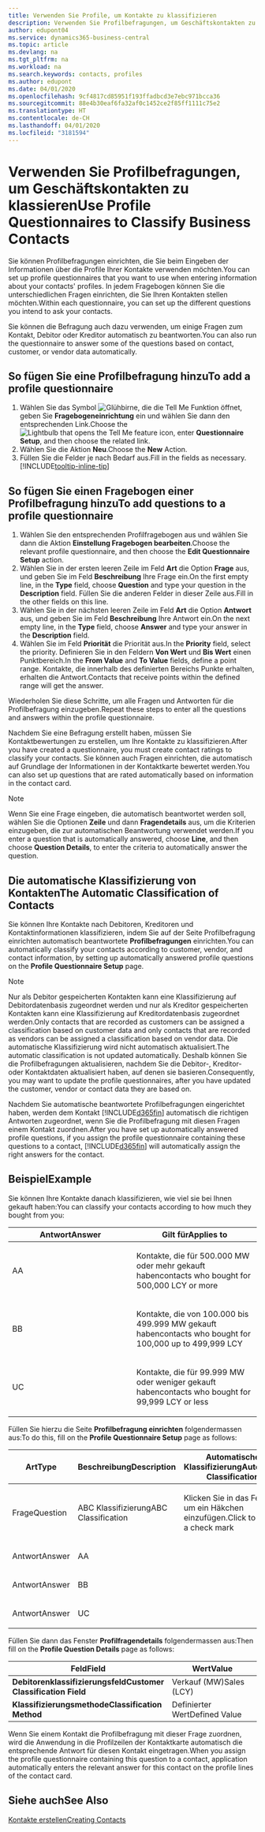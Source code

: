 ```yaml
---
title: Verwenden Sie Profile, um Kontakte zu klassifizieren
description: Verwenden Sie Profilbefragungen, um Geschäftskontakten zu klassieren
author: edupont04
ms.service: dynamics365-business-central
ms.topic: article
ms.devlang: na
ms.tgt_pltfrm: na
ms.workload: na
ms.search.keywords: contacts, profiles
ms.author: edupont
ms.date: 04/01/2020
ms.openlocfilehash: 9cf4817cd85951f193ffadbcd3e7ebc971bcca36
ms.sourcegitcommit: 88e4b30eaf6fa32af0c1452ce2f85ff1111c75e2
ms.translationtype: HT
ms.contentlocale: de-CH
ms.lasthandoff: 04/01/2020
ms.locfileid: "3181594"
---
```

# <a name="use-profile-questionnaires-to-classify-business-contacts"></a><span data-ttu-id="ccef4-103">Verwenden Sie Profilbefragungen, um Geschäftskontakten zu klassieren</span><span class="sxs-lookup"><span data-stu-id="ccef4-103">Use Profile Questionnaires to Classify Business Contacts</span></span>
<span data-ttu-id="ccef4-104">Sie können Profilbefragungen einrichten, die Sie beim Eingeben der Informationen über die Profile Ihrer Kontakte verwenden möchten.</span><span class="sxs-lookup"><span data-stu-id="ccef4-104">You can set up profile questionnaires that you want to use when entering information about your contacts' profiles.</span></span> <span data-ttu-id="ccef4-105">In jedem Fragebogen können Sie die unterschiedlichen Fragen einrichten, die Sie Ihren Kontakten stellen möchten.</span><span class="sxs-lookup"><span data-stu-id="ccef4-105">Within each questionnaire, you can set up the different questions you intend to ask your contacts.</span></span>  

<span data-ttu-id="ccef4-106">Sie können die Befragung auch dazu verwenden, um einige Fragen zum Kontakt, Debitor oder Kreditor automatisch zu beantworten.</span><span class="sxs-lookup"><span data-stu-id="ccef4-106">You can also run the questionnaire to answer some of the questions based on contact, customer, or vendor data automatically.</span></span>  

## <a name="to-add-a-profile-questionnaire"></a><span data-ttu-id="ccef4-107">So fügen Sie eine Profilbefragung hinzu</span><span class="sxs-lookup"><span data-stu-id="ccef4-107">To add a profile questionnaire</span></span>
1.  <span data-ttu-id="ccef4-108">Wählen Sie das Symbol ![Glühbirne, die die Tell Me Funktion öffnet](media/ui-search/search_small.png "Tell Me-Funktion"), geben Sie **Fragebogeneinrichtung** ein und wählen Sie dann den entsprechenden Link.</span><span class="sxs-lookup"><span data-stu-id="ccef4-108">Choose the ![Lightbulb that opens the Tell Me feature](media/ui-search/search_small.png "Tell me what you want to do") icon, enter **Questionnaire Setup**, and then choose the related link.</span></span>  
2.  <span data-ttu-id="ccef4-109">Wählen Sie die Aktion **Neu**.</span><span class="sxs-lookup"><span data-stu-id="ccef4-109">Choose the **New** Action.</span></span>  
3.  <span data-ttu-id="ccef4-110">Füllen Sie die Felder je nach Bedarf aus.</span><span class="sxs-lookup"><span data-stu-id="ccef4-110">Fill in the fields as necessary.</span></span> [!INCLUDE[tooltip-inline-tip](includes/tooltip-inline-tip_md.md)]  

## <a name="to-add-questions-to-a-profile-questionnaire"></a><span data-ttu-id="ccef4-111">So fügen Sie einen Fragebogen einer Profilbefragung hinzu</span><span class="sxs-lookup"><span data-stu-id="ccef4-111">To add questions to a profile questionnaire</span></span>
1.  <span data-ttu-id="ccef4-112">Wählen Sie den entsprechenden Profilfragebogen aus und wählen Sie dann die Aktion **Einstellung Fragebogen bearbeiten**.</span><span class="sxs-lookup"><span data-stu-id="ccef4-112">Choose the relevant profile questionnaire, and then choose the **Edit Questionnaire Setup** action.</span></span>  
2.  <span data-ttu-id="ccef4-113">Wählen Sie in der ersten leeren Zeile im Feld **Art** die Option **Frage** aus, und geben Sie im Feld **Beschreibung** Ihre Frage ein.</span><span class="sxs-lookup"><span data-stu-id="ccef4-113">On the first empty line, in the **Type** field, choose **Question** and type your question in the **Description** field.</span></span> <span data-ttu-id="ccef4-114">Füllen Sie die anderen Felder in dieser Zeile aus.</span><span class="sxs-lookup"><span data-stu-id="ccef4-114">Fill in the other fields on this line.</span></span>  
3.  <span data-ttu-id="ccef4-115">Wählen Sie in der nächsten leeren Zeile im Feld **Art** die Option **Antwort** aus, und geben Sie im Feld **Beschreibung** Ihre Antwort ein.</span><span class="sxs-lookup"><span data-stu-id="ccef4-115">On the next empty line, in the **Type** field, choose **Answer** and type your answer in the **Description** field.</span></span>  
4.  <span data-ttu-id="ccef4-116">Wählen Sie im Feld **Priorität** die Priorität aus.</span><span class="sxs-lookup"><span data-stu-id="ccef4-116">In the **Priority** field, select the priority.</span></span> <span data-ttu-id="ccef4-117">Definieren Sie in den Feldern **Von Wert** und **Bis Wert** einen Punktbereich.</span><span class="sxs-lookup"><span data-stu-id="ccef4-117">In the **From Value** and **To Value** fields, define a point range.</span></span> <span data-ttu-id="ccef4-118">Kontakte, die innerhalb des definierten Bereichs Punkte erhalten, erhalten die Antwort.</span><span class="sxs-lookup"><span data-stu-id="ccef4-118">Contacts that receive points within the defined range will get the answer.</span></span>  

<span data-ttu-id="ccef4-119">Wiederholen Sie diese Schritte, um alle Fragen und Antworten für die Profilbefragung einzugeben.</span><span class="sxs-lookup"><span data-stu-id="ccef4-119">Repeat these steps to enter all the questions and answers within the profile questionnaire.</span></span>

<span data-ttu-id="ccef4-120">Nachdem Sie eine Befragung erstellt haben, müssen Sie Kontaktbewertungen zu erstellen, um Ihre Kontakte zu klassifizieren.</span><span class="sxs-lookup"><span data-stu-id="ccef4-120">After you have created a questionnaire, you must create contact ratings to classify your contacts.</span></span> <span data-ttu-id="ccef4-121">Sie können auch Fragen einrichten, die automatisch auf Grundlage der Informationen in der Kontaktkarte bewertet werden.</span><span class="sxs-lookup"><span data-stu-id="ccef4-121">You can also set up questions that are rated automatically based on information in the contact card.</span></span>  

> [!NOTE]
> <span data-ttu-id="ccef4-122">Wenn Sie eine Frage eingeben, die automatisch beantwortet werden soll, wählen Sie die Optionen <STRONG>Zeile</STRONG> und dann <STRONG>Fragendetails</STRONG> aus, um die Kriterien einzugeben, die zur automatischen Beantwortung verwendet werden.</span><span class="sxs-lookup"><span data-stu-id="ccef4-122">If you enter a question that is automatically answered, choose <STRONG>Line</STRONG>, and then choose <STRONG>Question Details</STRONG>, to enter the criteria to automatically answer the question.</span></span>

## <a name="the-automatic-classification-of-contacts"></a><span data-ttu-id="ccef4-123">Die automatische Klassifizierung von Kontakten</span><span class="sxs-lookup"><span data-stu-id="ccef4-123">The Automatic Classification of Contacts</span></span>
<span data-ttu-id="ccef4-124">Sie können Ihre Kontakte nach Debitoren, Kreditoren und Kontaktinformationen klassifizieren, indem Sie auf der Seite Profilbefragung einrichten automatisch beantwortete **Profilbefragungen** einrichten.</span><span class="sxs-lookup"><span data-stu-id="ccef4-124">You can automatically classify your contacts according to customer, vendor, and contact information, by setting up automatically answered profile questions on the **Profile Questionnaire Setup** page.</span></span>  

> [!NOTE]
> <span data-ttu-id="ccef4-125">Nur als Debitor gespeicherten Kontakten kann eine Klassifizierung auf Debitordatenbasis zugeordnet werden und nur als Kreditor gespeicherten Kontakten kann eine Klassifizierung auf Kreditordatenbasis zugeordnet werden.</span><span class="sxs-lookup"><span data-stu-id="ccef4-125">Only contacts that are recorded as customers can be assigned a classification based on customer data and only contacts that are recorded as vendors can be assigned a classification based on vendor data.</span></span> <span data-ttu-id="ccef4-126">Die automatische Klassifizierung wird nicht automatisch aktualisiert.</span><span class="sxs-lookup"><span data-stu-id="ccef4-126">The automatic classification is not updated automatically.</span></span> <span data-ttu-id="ccef4-127">Deshalb können Sie die Profilbefragungen aktualisieren, nachdem Sie die Debitor-, Kreditor- oder Kontaktdaten aktualisiert haben, auf denen sie basieren.</span><span class="sxs-lookup"><span data-stu-id="ccef4-127">Consequently, you may want to update the profile questionnaires, after you have updated the customer, vendor or contact data they are based on.</span></span>  

<span data-ttu-id="ccef4-128">Nachdem Sie automatische beantwortete Profilbefragungen eingerichtet haben, werden dem Kontakt [!INCLUDE[d365fin](includes/d365fin_md.md)] automatisch die richtigen Antworten zugeordnet, wenn Sie die Profilbefragung mit diesen Fragen einem Kontakt zuordnen.</span><span class="sxs-lookup"><span data-stu-id="ccef4-128">After you have set up automatically answered profile questions, if you assign the profile questionnaire containing these questions to a contact, [!INCLUDE[d365fin](includes/d365fin_md.md)] will automatically assign the right answers for the contact.</span></span>  

## <a name="example"></a><span data-ttu-id="ccef4-129">Beispiel</span><span class="sxs-lookup"><span data-stu-id="ccef4-129">Example</span></span>
<span data-ttu-id="ccef4-130">Sie können Ihre Kontakte danach klassifizieren, wie viel sie bei Ihnen gekauft haben:</span><span class="sxs-lookup"><span data-stu-id="ccef4-130">You can classify your contacts according to how much they bought from you:</span></span>

<table>
<colgroup>
<col style="width: 50%" />
<col style="width: 50%" />
</colgroup>
<thead>
<tr class="header">
<th><span data-ttu-id="ccef4-131"><strong>Antwort</strong></span><span class="sxs-lookup"><span data-stu-id="ccef4-131"><strong>Answer</strong></span></span></th>
<th><span data-ttu-id="ccef4-132"><strong>Gilt für</strong></span><span class="sxs-lookup"><span data-stu-id="ccef4-132"><strong>Applies to</strong></span></span></th>
</tr>
</thead>
<tbody>
<tr class="odd">
<td><p><span data-ttu-id="ccef4-133">A</span><span class="sxs-lookup"><span data-stu-id="ccef4-133">A</span></span></p></td>
<td><p><span data-ttu-id="ccef4-134">Kontakte, die für 500.000 MW oder mehr gekauft haben</span><span class="sxs-lookup"><span data-stu-id="ccef4-134">contacts who bought for 500,000 LCY or more</span></span></p></td>
</tr>
<tr class="even">
<td><p><span data-ttu-id="ccef4-135">B</span><span class="sxs-lookup"><span data-stu-id="ccef4-135">B</span></span></p></td>
<td><p><span data-ttu-id="ccef4-136">Kontakte, die von 100.000 bis 499.999 MW gekauft haben</span><span class="sxs-lookup"><span data-stu-id="ccef4-136">contacts who bought for 100,000 up to 499,999 LCY</span></span></p></td>
</tr>
<tr class="odd">
<td><p><span data-ttu-id="ccef4-137">U</span><span class="sxs-lookup"><span data-stu-id="ccef4-137">C</span></span></p></td>
<td><p><span data-ttu-id="ccef4-138">Kontakte, die für 99.999 MW oder weniger gekauft haben</span><span class="sxs-lookup"><span data-stu-id="ccef4-138">contacts who bought for 99,999 LCY or less</span></span></p></td>
</tr>
</tbody>
</table>

<span data-ttu-id="ccef4-139">Füllen Sie hierzu die Seite **Profilbefragung einrichten** folgendermassen aus:</span><span class="sxs-lookup"><span data-stu-id="ccef4-139">To do this, fill on the **Profile Questionnaire Setup** page as follows:</span></span>


<table>
<colgroup>
<col style="width: 20%" />
<col style="width: 20%" />
<col style="width: 20%" />
<col style="width: 20%" />
<col style="width: 20%" />
</colgroup>
<thead>
<tr class="header">
<th><span data-ttu-id="ccef4-140"><strong>Art</strong></span><span class="sxs-lookup"><span data-stu-id="ccef4-140"><strong>Type</strong></span></span></th>
<th><span data-ttu-id="ccef4-141"><strong>Beschreibung</strong></span><span class="sxs-lookup"><span data-stu-id="ccef4-141"><strong>Description</strong></span></span></th>
<th><span data-ttu-id="ccef4-142"><strong>Automatische Klassifizierung</strong></span><span class="sxs-lookup"><span data-stu-id="ccef4-142"><strong>Automatic Classification</strong></span></span></th>
<th><span data-ttu-id="ccef4-143"><strong>Von Wert</strong></span><span class="sxs-lookup"><span data-stu-id="ccef4-143"><strong>From Value</strong></span></span></th>
<th><span data-ttu-id="ccef4-144"><strong>Bis Wert</strong></span><span class="sxs-lookup"><span data-stu-id="ccef4-144"><strong>To Value</strong></span></span></th>
</tr>
</thead>
<tbody>
<tr class="odd">
<td><p><span data-ttu-id="ccef4-145">Frage</span><span class="sxs-lookup"><span data-stu-id="ccef4-145">Question</span></span></p></td>
<td><p><span data-ttu-id="ccef4-146">ABC Klassifizierung</span><span class="sxs-lookup"><span data-stu-id="ccef4-146">ABC Classification</span></span></p></td>
<td><p><span data-ttu-id="ccef4-147">Klicken Sie in das Feld, um ein Häkchen einzufügen.</span><span class="sxs-lookup"><span data-stu-id="ccef4-147">Click to insert a check mark</span></span></p></td>
<td><p> </p></td>
<td><p> </p></td>
</tr>
<tr class="even">
<td><p><span data-ttu-id="ccef4-148">Antwort</span><span class="sxs-lookup"><span data-stu-id="ccef4-148">Answer</span></span></p></td>
<td><p><span data-ttu-id="ccef4-149">A</span><span class="sxs-lookup"><span data-stu-id="ccef4-149">A</span></span></p></td>
<td><p> </p></td>
<td><p><span data-ttu-id="ccef4-150">500.000</span><span class="sxs-lookup"><span data-stu-id="ccef4-150">500,000</span></span></p></td>
<td><p> </p></td>
</tr>
<tr class="odd">
<td><p><span data-ttu-id="ccef4-151">Antwort</span><span class="sxs-lookup"><span data-stu-id="ccef4-151">Answer</span></span></p></td>
<td><p><span data-ttu-id="ccef4-152">B</span><span class="sxs-lookup"><span data-stu-id="ccef4-152">B</span></span></p></td>
<td><p> </p></td>
<td><p><span data-ttu-id="ccef4-153">100.000</span><span class="sxs-lookup"><span data-stu-id="ccef4-153">100,000</span></span></p></td>
<td><p><span data-ttu-id="ccef4-154">499.999</span><span class="sxs-lookup"><span data-stu-id="ccef4-154">499,999</span></span></p></td>
</tr>
<tr class="even">
<td><p><span data-ttu-id="ccef4-155">Antwort</span><span class="sxs-lookup"><span data-stu-id="ccef4-155">Answer</span></span></p></td>
<td><p><span data-ttu-id="ccef4-156">U</span><span class="sxs-lookup"><span data-stu-id="ccef4-156">C</span></span></p></td>
<td><p> </p></td>
<td><p> </p></td>
<td><p><span data-ttu-id="ccef4-157">99.999</span><span class="sxs-lookup"><span data-stu-id="ccef4-157">99,999</span></span></p></td>
</tr>
</tbody>
</table>

<span data-ttu-id="ccef4-158">Füllen Sie dann das Fenster **Profilfragendetails** folgendermassen aus:</span><span class="sxs-lookup"><span data-stu-id="ccef4-158">Then fill on the **Profile Question Details** page as follows:</span></span>
<table>
<colgroup>
<col style="width: 50%" />
<col style="width: 50%" />
</colgroup>
<thead>
<tr class="header">
<th><span data-ttu-id="ccef4-159"><strong>Feld</strong></span><span class="sxs-lookup"><span data-stu-id="ccef4-159"><strong>Field</strong></span></span></th>
<th><span data-ttu-id="ccef4-160"><strong>Wert</strong></span><span class="sxs-lookup"><span data-stu-id="ccef4-160"><strong>Value</strong></span></span></th>
</tr>
</thead>
<tbody>
<tr>
<td><span data-ttu-id="ccef4-161"><strong>Debitorenklassifizierungsfeld</strong></span><span class="sxs-lookup"><span data-stu-id="ccef4-161"><strong>Customer Classification Field</strong></span></span></td>
<td><span data-ttu-id="ccef4-162"><emphasis>Verkauf (MW)</emphasis></span><span class="sxs-lookup"><span data-stu-id="ccef4-162"><emphasis>Sales (LCY)</emphasis></span></span></td>
</tr>
<tr>
<td><span data-ttu-id="ccef4-163"><strong>Klassifizierungsmethode</strong></span><span class="sxs-lookup"><span data-stu-id="ccef4-163"><strong>Classification Method</strong></span></span></td>
<td><span data-ttu-id="ccef4-164"><emphasis>Definierter Wert</emphasis></span><span class="sxs-lookup"><span data-stu-id="ccef4-164"><emphasis>Defined Value</emphasis></span></span></td>
</tr>
</tbody>
</table>

<span data-ttu-id="ccef4-165">Wenn Sie einem Kontakt die Profilbefragung mit dieser Frage zuordnen, wird die Anwendung in die Profilzeilen der Kontaktkarte automatisch die entsprechende Antwort für diesen Kontakt eingetragen.</span><span class="sxs-lookup"><span data-stu-id="ccef4-165">When you assign the profile questionnaire containing this question to a contact, application automatically enters the relevant answer for this contact on the profile lines of the contact card.</span></span>

## <a name="see-also"></a><span data-ttu-id="ccef4-166">Siehe auch</span><span class="sxs-lookup"><span data-stu-id="ccef4-166">See Also</span></span>
[<span data-ttu-id="ccef4-167">Kontakte erstellen</span><span class="sxs-lookup"><span data-stu-id="ccef4-167">Creating Contacts</span></span>](marketing-create-contact-companies.md)  
